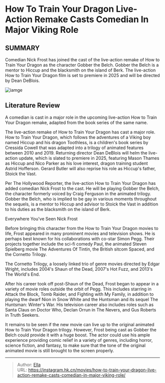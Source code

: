 # How To Train Your Dragon Live-Action Remake Casts Comedian In Major Viking Role


## SUMMARY 



  Comedian Nick Frost has joined the cast of the live-action remake of How to Train Your Dragon as the character Gobber the Belch.   Gobber the Belch is a mentor to Hiccup and the blacksmith on the island of Berk.   The live-action How to Train Your Dragon film is set to premiere in 2025 and will be directed by Dean DeBlois.  

![iamge](https://static1.srcdn.com/wordpress/wp-content/uploads/2024/01/gobber-the-belch-in-how-to-train-your-dragon.jpg)

## Literature Review

A comedian is cast in a major role in the upcoming live-action How to Train Your Dragon remake, adapted from the book series of the same name.




The live-action remake of How to Train Your Dragon has cast a major role. How to Train Your Dragon, which follows the adventures of a Viking boy named Hiccup and his dragon Toothless, is a children&#39;s book series by Cressida Cowell that was adapted into a trilogy of animated features between 2010 and 2019. Returning director Dean DeBlois will helm the live-action update, which is slated to premiere in 2025, featuring Mason Thames as Hiccup and Nico Parker as his love interest, dragon training student Astrid Hofferson. Gerard Butler will also reprise his role as Hiccup&#39;s father, Stoick the Vast.




Per The Hollywood Reporter, the live-action How to Train Your Dragon has added comedian Nick Frost to the cast. He will be playing Gobber the Belch, the character formerly voiced by Craig Ferguson in the animated trilogy. Gobber the Belch, who is implied to be gay in various moments throughout the sequels, is a mentor to Hiccup and advisor to Stoick the Vast in addition to his duties as the blacksmith on the island of Berk.


 Everywhere You&#39;ve Seen Nick Frost 
          

Before bringing this character from the How to Train Your Dragon movies to life, Frost appeared in many prominent movies and television shows. He is perhaps best known for his collaborations with co-star Simon Pegg. Their projects together include the sci-fi comedy Paul, the animated Steven Spielberg movie The Adventures Of Tintin, the British sitcom Spaced, and the Cornetto Trilogy.






The Cornetto Trilogy, a loosely linked trio of genre movies directed by Edgar Wright, includes 2004&#39;s Shaun of the Dead, 2007&#39;s Hot Fuzz, and 2013&#39;s The World&#39;s End.




After his career took off post-Shaun of the Dead, Frost began to appear in a variety of movie roles outside the orbit of Pegg. This includes starring in Attack the Block, Tomb Raider, and Fighting with My Family, in addition to playing the dwarf Nion in Snow White and the Huntsman and its sequel The Huntsman: Winter&#39;s War. His television career also includes roles such as Santa Claus on Doctor Who, Declan Orrun in The Nevers, and Gus Roberts in Truth Seekers.

It remains to be seen if the new movie can live up to the original animated How to Train Your Dragon trilogy. However, Frost being cast as Gobber the Belch could provide it with a huge boost. The actor could use his ample experience providing comic relief in a variety of genres, including horror, science fiction, and fantasy, to make sure that the tone of the original animated movie is still brought to the screen properly.






---

> Author: [Ella](https://instagram.hk.cn/)  
> URL: https://instagram.hk.cn/movies/how-to-train-your-dragon-live-action-remake-casts-comedian-in-major-viking-role/  

